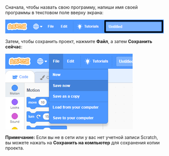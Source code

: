Сначала, чтобы назвать свою программу, напиши имя своей программы в текстовом поле вверху экрана:

![Поле имени проекта выделено.](images/name-annotated.png)

Затем, чтобы сохранить проект, нажмите **Файл**, а затем **Сохранить сейчас**:

![Выбрано «Сохранить сейчас» в меню «Файл».](images/save.png)

**Примечание:** Если вы не в сети или у вас нет учетной записи Scratch, вы можете нажать на **Сохранить на компьютер** для сохранения копии проекта.